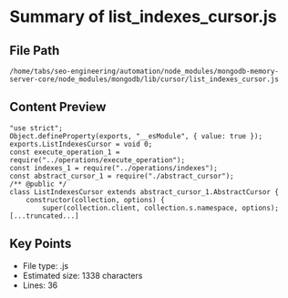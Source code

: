 # Summary of list_indexes_cursor.js
  
## File Path
`/home/tabs/seo-engineering/automation/node_modules/mongodb-memory-server-core/node_modules/mongodb/lib/cursor/list_indexes_cursor.js`

## Content Preview
```
"use strict";
Object.defineProperty(exports, "__esModule", { value: true });
exports.ListIndexesCursor = void 0;
const execute_operation_1 = require("../operations/execute_operation");
const indexes_1 = require("../operations/indexes");
const abstract_cursor_1 = require("./abstract_cursor");
/** @public */
class ListIndexesCursor extends abstract_cursor_1.AbstractCursor {
    constructor(collection, options) {
        super(collection.client, collection.s.namespace, options);
[...truncated...]
```

## Key Points
- File type: .js
- Estimated size: 1338 characters
- Lines: 36

